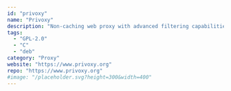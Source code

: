 ```yaml
---
id: "privoxy"
name: "Privoxy"
description: "Non-caching web proxy with advanced filtering capabilities for enhancing privacy, modifying web page data and HTTP headers, controlling access, and removing ads and other obnoxious Internet junk."
tags:
  - "GPL-2.0"
  - "C"
  - "deb"
category: "Proxy"
website: "https://www.privoxy.org"
repo: "https://www.privoxy.org"
#image: "/placeholder.svg?height=300&width=400"
---
```


